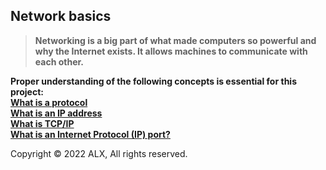 ## **Network basics**  
> **Networking is a big part of what made computers so powerful and why the Internet exists. It allows machines to communicate with each other.**
> 

**Proper understanding of the following concepts is essential for this project:**  
[**What is a protocol**](https://www.techtarget.com/searchnetworking/definition/protocol)  
[**What is an IP address**](https://computer.howstuffworks.com/internet/basics/what-is-an-ip-address.htm)  
[**What is TCP/IP**](https://www.techtarget.com/searchnetworking/definition/TCP-IP)  
[**What is an Internet Protocol (IP) port?**](https://www.lifewire.com/port-numbers-on-computer-networks-817939)  

Copyright © 2022 ALX, All rights reserved.
